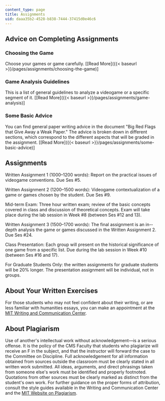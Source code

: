```yaml
---
content_type: page
title: Assignments
uid: daaa35b2-4528-b838-7444-37415d0e46c6
---
```


Advice on Completing Assignments
--------------------------------

### Choosing the Game

Choose your games or game carefully. \[[Read More]({{< baseurl >}}/pages/assignments/choosing-the-game)\]

### Game Analysis Guidelines

This is a list of general guidelines to analyze a videogame or a specific segment of it. \[[Read More]({{< baseurl >}}/pages/assignments/game-analysis)\]

### Some Basic Advice

You can find general paper writing advice in the document "Big Red Flags that Give Away a Weak Paper." The advice is broken down in different sections, which correspond to the different aspects that will be graded in the assignment. \[[Read More]({{< baseurl >}}/pages/assignments/some-basic-advice)\]

Assignments
-----------

Written Assignment 1 (1000–1200 words): Report on the practical issues of videogame conventions. Due Ses #5.

Written Assignment 2 (1200–1500 words): Videogame contextualization of a game or games chosen by the student. Due Ses #9.

Mid-term Exam: Three hour written exam; review of the basic concepts covered in class and discussion of theoretical concepts. Exam will take place during the lab session in Week #8 (between Ses #12 and 13).

Written Assignment 3 (1500–1700 words): The final assignment is an in-­depth analysis the game or games discussed in the Written Assignment 2. Due Ses #24.

Class Presentation: Each group will present on the historical significance of one game from a specific list. Due during the lab session in Week #10 (between Ses #16 and 17).

For Graduate Students Only: the written assignments for graduate students will be 20% longer. The presentation assignment will be individual, not in groups.

About Your Written Exercises
----------------------------

For those students who may not feel confident about their writing, or are less familiar with humanities essays, you can make an appointment at the [MIT Writing and Communication Center](http://cmsw.mit.edu/writing-and-communication-center/).

About Plagiarism
----------------

Use of another's intellectual work without acknowledgement—is a serious offense. It is the policy of the CMS Faculty that students who plagiarize will receive an F in the subject, and that the instructor will forward the case to the Committee on Discipline. Full acknowledgement for all information obtained from sources outside the classroom must be clearly stated in all written work submitted. All ideas, arguments, and direct phrasings taken from someone else's work must be identified and properly footnoted. Quotations from other sources must be clearly marked as distinct from the student's own work. For further guidance on the proper forms of attribution, consult the style guides available in the Writing and Communication Center and the [MIT Website on Plagiarism](http://cmsw.mit.edu/writing-and-communication-center/avoiding-plagiarism/).